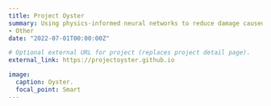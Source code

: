 ```yaml
---
title: Project Oyster
summary: Using physics-informed neural networks to reduce damage caused by invasive species
- Other
date: "2022-07-01T00:00:00Z"

# Optional external URL for project (replaces project detail page).
external_link: https://projectoyster.github.io

image:
  caption: Oyster.
  focal_point: Smart
---
```

